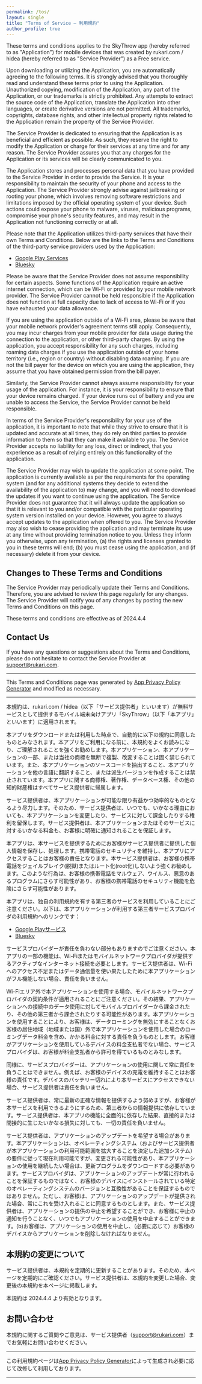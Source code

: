 ```yaml
---
permalink: /tos/
layout: single
title: "Terms of Service – 利用規約"
author_profile: true
---
```


These terms and conditions applies to the SkyThrow app (hereby referred to as "Application") for mobile devices that was created by rukari.com / hidea (hereby referred to as "Service Provider") as a Free service.

Upon downloading or utilizing the Application, you are automatically agreeing to the following terms. It is strongly advised that you thoroughly read and understand these terms prior to using the Application. Unauthorized copying, modification of the Application, any part of the Application, or our trademarks is strictly prohibited. Any attempts to extract the source code of the Application, translate the Application into other languages, or create derivative versions are not permitted. All trademarks, copyrights, database rights, and other intellectual property rights related to the Application remain the property of the Service Provider.

The Service Provider is dedicated to ensuring that the Application is as beneficial and efficient as possible. As such, they reserve the right to modify the Application or charge for their services at any time and for any reason. The Service Provider assures you that any charges for the Application or its services will be clearly communicated to you.

The Application stores and processes personal data that you have provided to the Service Provider in order to provide the Service. It is your responsibility to maintain the security of your phone and access to the Application. The Service Provider strongly advise against jailbreaking or rooting your phone, which involves removing software restrictions and limitations imposed by the official operating system of your device. Such actions could expose your phone to malware, viruses, malicious programs, compromise your phone's security features, and may result in the Application not functioning correctly or at all.

Please note that the Application utilizes third-party services that have their own Terms and Conditions. Below are the links to the Terms and Conditions of the third-party service providers used by the Application:

*   [Google Play Services](https://policies.google.com/terms)
*   [Bluesky](https://bsky.social/about/support/tos)

Please be aware that the Service Provider does not assume responsibility for certain aspects. Some functions of the Application require an active internet connection, which can be Wi-Fi or provided by your mobile network provider. The Service Provider cannot be held responsible if the Application does not function at full capacity due to lack of access to Wi-Fi or if you have exhausted your data allowance.

If you are using the application outside of a Wi-Fi area, please be aware that your mobile network provider's agreement terms still apply. Consequently, you may incur charges from your mobile provider for data usage during the connection to the application, or other third-party charges. By using the application, you accept responsibility for any such charges, including roaming data charges if you use the application outside of your home territory (i.e., region or country) without disabling data roaming. If you are not the bill payer for the device on which you are using the application, they assume that you have obtained permission from the bill payer.

Similarly, the Service Provider cannot always assume responsibility for your usage of the application. For instance, it is your responsibility to ensure that your device remains charged. If your device runs out of battery and you are unable to access the Service, the Service Provider cannot be held responsible.

In terms of the Service Provider's responsibility for your use of the application, it is important to note that while they strive to ensure that it is updated and accurate at all times, they do rely on third parties to provide information to them so that they can make it available to you. The Service Provider accepts no liability for any loss, direct or indirect, that you experience as a result of relying entirely on this functionality of the application.

The Service Provider may wish to update the application at some point. The application is currently available as per the requirements for the operating system (and for any additional systems they decide to extend the availability of the application to) may change, and you will need to download the updates if you want to continue using the application. The Service Provider does not guarantee that it will always update the application so that it is relevant to you and/or compatible with the particular operating system version installed on your device. However, you agree to always accept updates to the application when offered to you. The Service Provider may also wish to cease providing the application and may terminate its use at any time without providing termination notice to you. Unless they inform you otherwise, upon any termination, (a) the rights and licenses granted to you in these terms will end; (b) you must cease using the application, and (if necessary) delete it from your device.

## Changes to These Terms and Conditions

The Service Provider may periodically update their Terms and Conditions. Therefore, you are advised to review this page regularly for any changes. The Service Provider will notify you of any changes by posting the new Terms and Conditions on this page.

These terms and conditions are effective as of 2024.4.4

## Contact Us

If you have any questions or suggestions about the Terms and Conditions, please do not hesitate to contact the Service Provider at support@rukari.com.

* * *

This Terms and Conditions page was generated by [App Privacy Policy Generator](https://app-privacy-policy-generator.nisrulz.com/) and modified as necessary.

* * *

本規約は、rukari.com / hidea（以下「サービス提供者」といいます）が無料サービスとして提供するモバイル端末向けアプリ「SkyThrow」（以下「本アプリ」といいます）に適用されます。

本アプリをダウンロードまたは利用した時点で、自動的に以下の規約に同意したものとみなされます。本アプリをご利用になる前に、本規約をよくお読みになり、ご理解されることを強くお勧めします。本アプリケーション、本アプリケーションの一部、または当社の商標を無断で複製、改変することは固く禁じられています。また、本アプリケーションのソースコードを抽出すること、本アプリケーションを他の言語に翻訳すること、または派生バージョンを作成することは禁止されています。本アプリに関する商標権、著作権、データベース権、その他の知的財産権はすべてサービス提供者に帰属します。

サービス提供者は、本アプリケーションが可能な限り有益かつ効率的なものとなるよう尽力します。そのため、サービス提供者は、いつでも、いかなる理由においても、本アプリケーションを変更したり、サービスに対して課金したりする権利を留保します。サービス提供者は、本アプリケーションまたはそのサービスに対するいかなる料金も、お客様に明確に通知されることを保証します。

本アプリは、本サービスを提供するためにお客様がサービス提供者に提供した個人情報を保存し、処理します。携帯電話のセキュリティを維持し、本アプリにアクセスすることはお客様の責任となります。本サービス提供者は、お客様の携帯電話をジェイルブレイク(脱獄)またはルート化(root化)しないよう強くお勧めします。このような行為は、お客様の携帯電話をマルウェア、ウイルス、悪意のあるプログラムにさらす可能性があり、お客様の携帯電話のセキュリティ機能を危険にさらす可能性があります。

本アプリは、独自の利用規約を有する第三者のサービスを利用していることにご注意ください。以下は、本アプリケーションが利用する第三者サービスプロバイダの利用規約へのリンクです：

* [Google Playサービス](https://policies.google.com/terms)
* [Bluesky](https://bsky.social/about/support/tos)

サービスプロバイダーが責任を負わない部分もありますのでご注意ください。本アプリの一部の機能は、Wi-Fiまたはモバイルネットワークプロバイダが提供するアクティブなインターネット接続を必要とします。サービス提供者は、Wi-Fiへのアクセス不足またはデータ通信量を使い果たしたために本アプリケーションがフル機能しない場合、責任を負いません。

Wi-Fiエリア外で本アプリケーションを使用する場合、モバイルネットワークプロバイダの契約条件が適用されることにご注意ください。その結果、アプリケーションへの接続中のデータ使用に対してモバイルプロバイダーから課金されたり、その他の第三者から課金されたりする可能性があります。本アプリケーションを使用することにより、お客様は、データローミングを無効にすることなくお客様の居住地域（地域または国）外で本アプリケーションを使用した場合のローミングデータ料金を含め、かかる料金に対する責任を負うものとします。お客様がアプリケーションを使用しているデバイスの料金支払者でない場合、サービスプロバイダは、お客様が料金支払者から許可を得ているものとみなします。

同様に、サービスプロバイダーは、アプリケーションの使用に関して常に責任を負うことはできません。例えば、お客様のデバイスの充電を維持することはお客様の責任です。デバイスのバッテリー切れにより本サービスにアクセスできない場合、サービス提供者は責任を負いません。

サービス提供者は、常に最新の正確な情報を提供するよう努めますが、お客様が本サービスを利用できるようにするため、第三者からの情報提供に依存しています。サービス提供者は、本アプリの機能に全面的に依存した結果、直接的または間接的に生じたいかなる損失に対しても、一切の責任を負いません。

サービス提供者は、アプリケーションのアップデートを希望する場合があります。本アプリケーションは、オペレーティングシステム（およびサービス提供者が本アプリケーションの利用可能範囲を拡大することを決定した追加システム）の要件に従って現在利用可能ですが、変更される可能性があり、本アプリケーションの使用を継続したい場合は、更新プログラムをダウンロードする必要があります。サービスプロバイダは、アプリケーションのアップデートが常に行われることを保証するものではなく、お客様のデバイスにインストールされている特定のオペレーティングシステムのバージョンと互換性があることを保証するものではありません。ただし、お客様は、アプリケーションのアップデートが提供された場合、常にこれを受け入れることに同意するものとします。また、サービス提供者は、アプリケーションの提供の中止を希望することができ、お客様に中止の通知を行うことなく、いつでもアプリケーションの使用を中止することができます。(b)お客様は、アプリケーションの使用を中止し、（必要に応じて）お客様のデバイスからアプリケーションを削除しなければなりません。

## 本規約の変更について

サービス提供者は、本規約を定期的に更新することがあります。そのため、本ページを定期的にご確認ください。サービス提供者は、本規約を変更した場合、変更後の本規約を本ページに掲載します。

本規約は 2024.4.4 より有効となります。

## お問い合わせ

本規約に関するご質問やご意見は、サービス提供者（support@rukari.com）までお気軽にお問い合わせください。

* * *

この利用規約ページは[App Privacy Policy Generator](https://app-privacy-policy-generator.nisrulz.com/)によって生成され必要に応じて改修して利用しております。

* * *